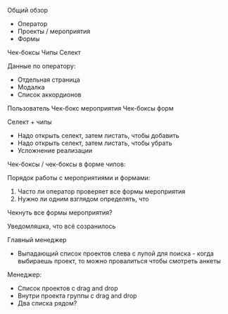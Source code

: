 
Общий обзор
- Оператор
- Проекты / мероприятия
- Формы

Чек-боксы 
Чипы
Селект


Данные по оператору:
- Отдельная страница
- Модалка
- Список аккордионов


Пользователь
Чек-бокс мероприятия
Чек-боксы форм


Селект + чипы
- Надо открыть селект, затем листать, чтобы добавить
- Надо открыть селект, затем листать, чтобы убрать
- Усложнение реализации

Чек-боксы / чек-боксы в форме чипов:


Порядок работы с мероприятиями и формами:
1. Часто ли оператор проверяет все формы мероприятия
2. Нужно ли одним взглядом определять, что 


Чекнуть все формы мероприятия?


Уведомляшка, что всё созранилось




Главный менеджер
- Выпадающий список проектов слева с лупой для поиска - когда выбираешь проект, то можно провалиться чтобы смотреть анкеты


Менеджер:
- Список проектов с drag and drop
- Внутри проекта группы с drag and drop
- Два списка рядом?